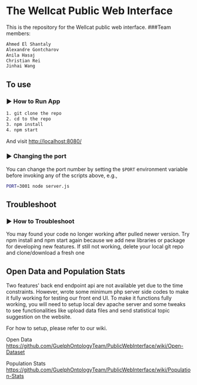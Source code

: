# The Wellcat Public Web Interface
This is the repository for the Wellcat public web interface.
###Team members:

```sh
Ahmed El Shantaly
Alexandre Gontcharov
Anila Hasaj
Christian Rei
Jinhai Wang
```
## To use
### :arrow_forward: How to Run App
```sh
1. git clone the repo
2. cd to the repo
3. npm install
4. npm start
```
And visit <http://localhost:8080/>


### :arrow_forward: Changing the port

You can change the port number by setting the `$PORT` environment variable before invoking any of the scripts above, e.g.,

```sh
PORT=3001 node server.js
```
## Troubleshoot
### :arrow_forward: How to Troubleshoot
You may found your code no longer working after pulled newer version.
Try npm install and npm start again because we add new libraries or package for developing new features.
If still not working, delete your local git repo and clone/download a fresh one

## Open Data and Population Stats
Two features' back end endpoint api are not available yet due to the time constraints.
However, wrote some minimum php server side codes to make it fully working for testing our front end UI.
To make it functions fully working, you will need to setup local dev apache server and some tweaks to see functionalities like upload data files and send statistical topic suggestion on the website.

For how to setup, please refer to our wiki.

   Open Data https://github.com/GuelphOntologyTeam/PublicWebInterface/wiki/Open-Dataset
   
   Population Stats https://github.com/GuelphOntologyTeam/PublicWebInterface/wiki/Population-Stats
